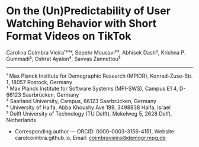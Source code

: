 # On the (Un)Predictability of User Watching Behavior with Short Format Videos on TikTok

Carolina Coimbra Vieira¹²³*, Sepehr Mousavi²³, Abhisek Dash², Krishna P. Gummadi², Oshrat Ayalon⁴, Savvas Zannettou⁵  

---

¹ Max Planck Institute for Demographic Research (MPIDR), Konrad-Zuse-Str. 1, 18057 Rostock, Germany  
² Max Planck Institute for Software Systems (MPI-SWS), Campus E1 4, D-66123 Saarbrücken, Germany  
³ Saarland University, Campus, 66123 Saarbrücken, Germany  
⁴ University of Haifa, Abba Khoushy Ave 199, 3498838 Haifa, Israel  
⁵ Delft University of Technology (TU Delft), Mekelweg 5, 2628 Delft, Netherlands  

* Corresponding author — ORCID: 0000-0003-3156-4151, Website: carolcoimbra.github.io, Email: coimbravieira@demogr.mpg.de

